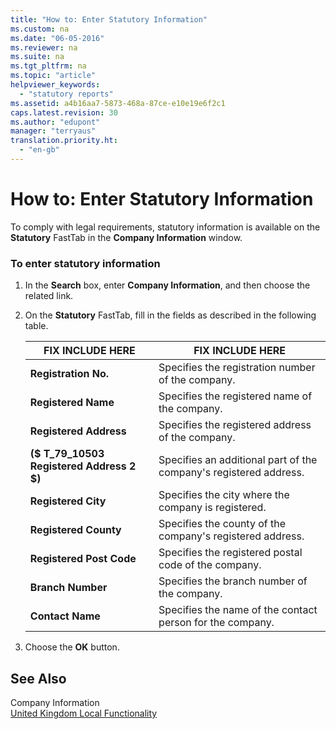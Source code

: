 ```yaml
---
title: "How to: Enter Statutory Information"
ms.custom: na
ms.date: "06-05-2016"
ms.reviewer: na
ms.suite: na
ms.tgt_pltfrm: na
ms.topic: "article"
helpviewer_keywords: 
  - "statutory reports"
ms.assetid: a4b16aa7-5873-468a-87ce-e10e19e6f2c1
caps.latest.revision: 30
ms.author: "edupont"
manager: "terryaus"
translation.priority.ht: 
  - "en-gb"
---
```

# How to: Enter Statutory Information
To comply with legal requirements, statutory information is available on the **Statutory** FastTab in the **Company Information** window.  
  
### To enter statutory information  
  
1.  In the **Search** box, enter **Company Information**, and then choose the related link.  
  
2.  On the **Statutory** FastTab, fill in the fields as described in the following table.  
  
    |FIX INCLUDE HERE<!--[!INCLUDE[bp_tablefield](../../ApplicationDesign/includes/bp_tablefield_md.md)] -->|FIX INCLUDE HERE<!--[!INCLUDE[bp_tabledescription](../../ApplicationDesign/includes/bp_tabledescription_md.md)] -->|  
    |---------------------------------|---------------------------------------|  
    |**Registration No.**|Specifies the registration number of the company.|  
    |**Registered Name**|Specifies the registered name of the company.|  
    |**Registered Address**|Specifies the registered address of the company.|  
    |**\($ T\_79\_10503 Registered Address 2 $\)**|Specifies an additional part of the company's registered address.|  
    |**Registered City**|Specifies the city where the company is registered.|  
    |**Registered County**|Specifies the county of the company's registered address.|  
    |**Registered Post Code**|Specifies the registered postal code of the company.|  
    |**Branch Number**|Specifies the branch number of the company.|  
    |**Contact Name**|Specifies the name of the contact person for the company.|  
  
3.  Choose the **OK** button.  
  
## See Also  
 Company Information   
 [United Kingdom Local Functionality](../../LocalFunctionalityForMicrosoftDynamicsNav2016/UnitedKingdom/united-kingdom-local-functionality.md)